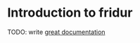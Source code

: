 # Introduction to fridur

TODO: write [great documentation](http://jacobian.org/writing/what-to-write/)
